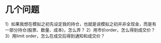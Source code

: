 # 几个问题

1）如果我想在模拟之初先设定我的持仓，也就是说模拟之初并非全现金，而是有一部分持仓(股票、数量、成本)，怎么弄？
2）用市价order，怎么得到成交价？
3）用limit order，怎么在成交后得到通知和成交价？

